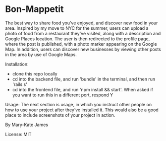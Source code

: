 # Bon-Mappetit

The best way to share food you’ve enjoyed, and discover new food in your area.  Inspired by my move to NYC for the summer, users can upload a photo of food from a restaurant they've visited, along with a description and Google Places location.  The user is then redirected to the profile page, where the post is published, with a photo marker appearing on the Google Map.  In addition, users can discover new businesses by viewing other posts in the area by use of Google Maps.

Installation: 
+ clone this repo locally
+ cd into the backend file, and run 'bundle' in the terminal, and then run 'rails s'
+ cd into the frontend file, and run 'npm install && start'.  When asked if you want to run this in a different port, respond Y

Usage: The next section is usage, in which you instruct other people on how to use your project after they’ve installed it. This would also be a good place to include screenshots of your project in action.


By Mary-Kate James

License: MIT
